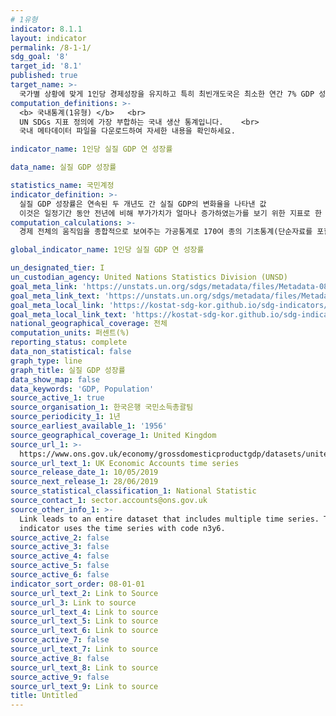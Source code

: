 ```yaml
---
# 1유형 
indicator: 8.1.1
layout: indicator
permalink: /8-1-1/
sdg_goal: '8'
target_id: '8.1'
published: true
target_name: >-
  국가별 상황에 맞게 1인당 경제성장을 유지하고 특히 최빈개도국은 최소한 연간 7% GDP 성장률 유지
computation_definitions: >-
  <b> 국내통계(1유형) </b>   <br>
  UN SDGs 지표 정의에 가장 부합하는 국내 생산 통계입니다.    <br>
  국내 메타데이터 파일을 다운로드하여 자세한 내용을 확인하세요.

indicator_name: 1인당 실질 GDP 연 성장률

data_name: 실질 GDP 성장률

statistics_name: 국민계정
indicator_definition: >-
  실질 GDP 성장률은 연속된 두 개년도 간 실질 GDP의 변화율을 나타낸 값
  이것은 일정기간 동안 전년에 비해 부가가치가 얼마나 증가하였는가를 보기 위한 지표로 한 나라의 경제 성과를 측정하는 중요한 척도임
computation_calculations: >-
  경제 전체의 움직임을 종합적으로 보여주는 가공통계로 170여 종의 기초통계(단순자료를 포함하면 300여종)를 토대로 총산출, 중간투입액을 구하고 총산출에서 중간투입액을 차감하여 부가가치 산출

global_indicator_name: 1인당 실질 GDP 연 성장률

un_designated_tier: I
un_custodian_agency: United Nations Statistics Division (UNSD)
goal_meta_link: 'https://unstats.un.org/sdgs/metadata/files/Metadata-08-01-01.pdf'
goal_meta_link_text: 'https://unstats.un.org/sdgs/metadata/files/Metadata-08-01-01.pdf'
goal_meta_local_link: 'https://kostat-sdg-kor.github.io/sdg-indicators/public/data/Metadata-08-01-01_KOR.pdf'
goal_meta_local_link_text: 'https://kostat-sdg-kor.github.io/sdg-indicators/public/data/Metadata-08-01-01_KOR.pdf'
national_geographical_coverage: 전체
computation_units: 퍼센트(%)
reporting_status: complete
data_non_statistical: false
graph_type: line
graph_title: 실질 GDP 성장률
data_show_map: false
data_keywords: 'GDP, Population'
source_active_1: true
source_organisation_1: 한국은행 국민소득총괄팀
source_periodicity_1: 1년
source_earliest_available_1: '1956'
source_geographical_coverage_1: United Kingdom
source_url_1: >-
  https://www.ons.gov.uk/economy/grossdomesticproductgdp/datasets/unitedkingdomeconomicaccounts
source_url_text_1: UK Economic Accounts time series
source_release_date_1: 10/05/2019
source_next_release_1: 28/06/2019
source_statistical_classification_1: National Statistic
source_contact_1: sector.accounts@ons.gov.uk
source_other_info_1: >-
  Link leads to an entire dataset that includes multiple time series. This
  indicator uses the time series with code n3y6.
source_active_2: false
source_active_3: false
source_active_4: false
source_active_5: false
source_active_6: false
indicator_sort_order: 08-01-01
source_url_text_2: Link to Source
source_url_3: Link to source
source_url_text_4: Link to source
source_url_text_5: Link to source
source_url_text_6: Link to source
source_active_7: false
source_url_text_7: Link to source
source_active_8: false
source_url_text_8: Link to source
source_active_9: false
source_url_text_9: Link to source
title: Untitled
---
```

